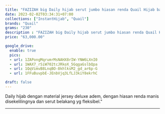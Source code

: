 ```yaml
---
title: "FAZIZAH big Daily hijab serut jumbo hiasan renda Quail Hijab bahan jersey"
date: 2023-02-02T03:34:31+07:00
collections: ["InstantHijab", "Quail"]
brands: "Quail"
grams: "230"
description : "FAZIZAH big Daily hijab serut jumbo hiasan renda Quail Hijab bahan jersey"
price: "63,000.00"

google_drive:
  enable: true
  pics:
  - url: 1ZAPongMqrumrMsNAHX8rIW-YNW6LXnI0
  - url: 1WAX7_rSiW702tcJRkoX_5GqgaGslbQpa
  - url: 1QqVimvB8LnqBO-8khlksM2_gd_ar6p-G
  - url: 1FFuBuvpbE-JEnbVjq3LfLJ3kiY8ekrhC

draft: false
---
```


Daily hijab dengan material jersey deluxe adem, dengan hiasan renda manis disekelilingnya dan serut belakang yg fleksibel."

----------    
 
